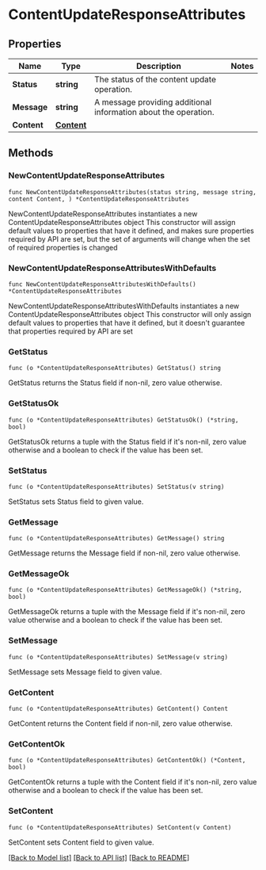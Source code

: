 # ContentUpdateResponseAttributes

## Properties

Name | Type | Description | Notes
------------ | ------------- | ------------- | -------------
**Status** | **string** | The status of the content update operation. | 
**Message** | **string** | A message providing additional information about the operation. | 
**Content** | [**Content**](Content.md) |  | 

## Methods

### NewContentUpdateResponseAttributes

`func NewContentUpdateResponseAttributes(status string, message string, content Content, ) *ContentUpdateResponseAttributes`

NewContentUpdateResponseAttributes instantiates a new ContentUpdateResponseAttributes object
This constructor will assign default values to properties that have it defined,
and makes sure properties required by API are set, but the set of arguments
will change when the set of required properties is changed

### NewContentUpdateResponseAttributesWithDefaults

`func NewContentUpdateResponseAttributesWithDefaults() *ContentUpdateResponseAttributes`

NewContentUpdateResponseAttributesWithDefaults instantiates a new ContentUpdateResponseAttributes object
This constructor will only assign default values to properties that have it defined,
but it doesn't guarantee that properties required by API are set

### GetStatus

`func (o *ContentUpdateResponseAttributes) GetStatus() string`

GetStatus returns the Status field if non-nil, zero value otherwise.

### GetStatusOk

`func (o *ContentUpdateResponseAttributes) GetStatusOk() (*string, bool)`

GetStatusOk returns a tuple with the Status field if it's non-nil, zero value otherwise
and a boolean to check if the value has been set.

### SetStatus

`func (o *ContentUpdateResponseAttributes) SetStatus(v string)`

SetStatus sets Status field to given value.


### GetMessage

`func (o *ContentUpdateResponseAttributes) GetMessage() string`

GetMessage returns the Message field if non-nil, zero value otherwise.

### GetMessageOk

`func (o *ContentUpdateResponseAttributes) GetMessageOk() (*string, bool)`

GetMessageOk returns a tuple with the Message field if it's non-nil, zero value otherwise
and a boolean to check if the value has been set.

### SetMessage

`func (o *ContentUpdateResponseAttributes) SetMessage(v string)`

SetMessage sets Message field to given value.


### GetContent

`func (o *ContentUpdateResponseAttributes) GetContent() Content`

GetContent returns the Content field if non-nil, zero value otherwise.

### GetContentOk

`func (o *ContentUpdateResponseAttributes) GetContentOk() (*Content, bool)`

GetContentOk returns a tuple with the Content field if it's non-nil, zero value otherwise
and a boolean to check if the value has been set.

### SetContent

`func (o *ContentUpdateResponseAttributes) SetContent(v Content)`

SetContent sets Content field to given value.



[[Back to Model list]](../README.md#documentation-for-models) [[Back to API list]](../README.md#documentation-for-api-endpoints) [[Back to README]](../README.md)


